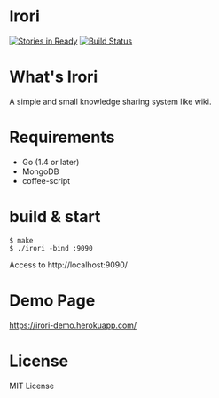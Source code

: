 Irori
======

[![Stories in Ready](https://badge.waffle.io/maueki/irori.png?label=ready&title=Ready)](https://waffle.io/maueki/irori)
[![Build Status](https://travis-ci.org/maueki/irori.svg)](https://travis-ci.org/maueki/irori)

# What's Irori

A simple and small knowledge sharing system like wiki.

# Requirements

* Go (1.4 or later)
* MongoDB
* coffee-script

# build & start

```
$ make
$ ./irori -bind :9090
```

Access to http://localhost:9090/

# Demo Page

https://irori-demo.herokuapp.com/

# License

MIT License
